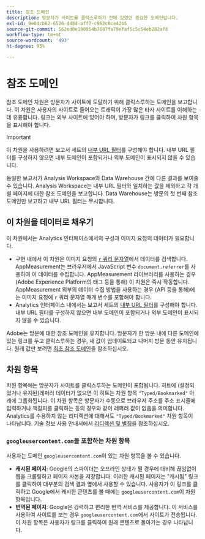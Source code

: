 ```yaml
---
title: 참조 도메인
description: 방문자가 사이트를 클릭스루하기 전에 있었던 중요한 도메인입니다.
exl-id: 9e04cb62-6526-4d84-aff7-c962c0ce42b5
source-git-commit: 562ed0e190954b7687fa79efaf5c5c54eb202af8
workflow-type: tm+mt
source-wordcount: '493'
ht-degree: 95%

---
```


# 참조 도메인

참조 도메인 차원은 방문자가 사이트에 도달하기 위해 클릭스루하는 도메인을 보고합니다. 이 차원은 사용자의 사이트로 들어오는 트래픽이 가장 많은 타사 사이트를 이해하는 데 유용합니다. 링크는 외부 사이트에 있어야 하며, 방문자가 링크를 클릭하여 차원 항목을 표시해야 합니다.

>[!IMPORTANT]
>
>이 차원을 사용하려면 보고서 세트의 [내부 URL 필터](/help/admin/admin/internal-url-filter-admin.md)를 구성해야 합니다. 내부 URL 필터를 구성하지 않으면 내부 도메인이 포함되거나 외부 도메인이 표시되지 않을 수 있습니다.

동일한 보고서가 Analysis Workspace와 Data Warehouse 간에 다른 결과를 보여줄 수 있습니다. Analysis Workspace는 내부 URL 필터와 일치하는 값을 제외하고 각 개별 페이지에 대한 참조 도메인을 보고합니다. Data Warehouse는 방문의 첫 번째 참조 도메인만 보고하고 내부 URL 필터는 무시합니다.

## 이 차원을 데이터로 채우기

이 차원에서는 Analytics 인터페이스에서의 구성과 이미지 요청의 데이터가 필요합니다.

* 구현 내에서 이 차원은 이미지 요청의 [`r` 쿼리 문자열](/help/implement/validate/query-parameters.md)에서 데이터를 검색합니다. AppMeasurement는 브라우저에서 JavaScript 변수 `document.referrer`를 사용하여 이 데이터를 수집합니다. AppMeasurement 라이브러리를 사용하는 경우(Adobe Experience Platform의 태그 등을 통해) 이 차원은 즉시 작동합니다. AppMeasurement 외부의 데이터 수집 방법을 사용하는 경우 (API 등을 통해)에는 이미지 요청에 `r` 쿼리 문자열 매개 변수를 포함해야 합니다.
* Analytics 인터페이스 내에서는 보고서 세트의 [내부 URL 필터](/help/admin/admin/internal-url-filter-admin.md)를 구성해야 합니다. 내부 URL 필터를 구성하지 않으면 내부 도메인이 포함되거나 외부 도메인이 표시되지 않을 수 있습니다.

Adobe는 방문에 대한 참조 도메인을 유지합니다. 방문자가 한 방문 내에 다른 도메인에 있는 링크를 두고 클릭스루하는 경우, 새 값이 업데이트되고 나머지 방문 동안 유지됩니다. 원래 값만 보려면 [최초 참조 도메인](original-referring-domain.md)을 참조하십시오.

## 차원 항목

차원 항목에는 방문자가 사이트를 클릭스루하는 도메인이 포함됩니다. 히트에  (설정되었거나 유지된)레퍼러 데이터가 없으면 이 히트는 차원 항목 `"Typed/Bookmarked"` 아래에 그룹화됩니다. 이 차원 항목은 방문자가 수동으로 브라우저 주소를 주소 표시줄에 입력하거나 책갈피를 클릭하는 등의 경우와 같이 레퍼러 값이 없음을 의미합니다. Analytics를 수용하지 않는 리디렉션에 대해서도 `"Typed/Bookmarked"` 차원 항목이 나타납니다. 기술 정보 사용 안내서에서 [리디렉션 및 별칭](/help/technotes/redirects.md)을 참조하십시오.

### `googleusercontent.com`을 포함하는 차원 항목

사용자는 도메인 `googleusercontent.com`이 있는 차원 항목을 볼 수 있습니다.

* **캐시된 페이지**: Google의 스파이더는 오프라인 상태가 될 경우에 대비해 끊임없이 웹을 크롤링하고 페이지 사본을 저장합니다. 이러한 캐시된 페이지는 &quot;캐시됨&quot; 링크를 클릭하여 대부분의 검색 결과 옆에서 사용할 수 있습니다. 사용자가 이 링크를 클릭하고 Google에서 캐시한 콘텐츠를 볼 때에는 `googleusercontent.com`이 차원 항목입니다.
* **번역된 페이지**: Google은 강력하고 편리한 번역 서비스를 제공합니다. 이 서비스를 사용하여 사이트를 보는 경우 `googleusercontent.com`에서 사이트가 전송됩니다. 이 차원 항목은 사용자가 링크를 클릭하여 원래 콘텐츠로 돌아가는 경우 나타납니다.
